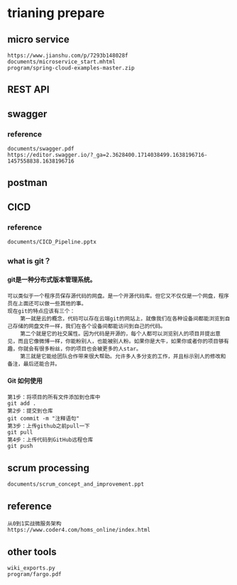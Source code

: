 # trianing prepare

## micro service
    https://www.jianshu.com/p/7293b148028f
    documents/microservice_start.mhtml
    program/spring-cloud-examples-master.zip


## REST API

## swagger
### reference
    documents/swagger.pdf
    https://editor.swagger.io/?_ga=2.3628400.1714038499.1638196716-1457558838.1638196716


## postman

## CICD
### reference
    documents/CICD_Pipeline.pptx

### what is git？

#### git是一种分布式版本管理系统。
    可以类似于一个程序员保存源代码的网盘。是一个开源代码库。但它又不仅仅是一个网盘，程序员在上面还可以做一些其他的事。
    现在git的特点应该有三个：
        第一就是云的概念，代码可以存在云端git的网站上，就像我们在各种设备间都能浏览到自己存储的网盘文件一样，我们在各个设备间都能访问到自己的代码。
        第二个就是它的社交属性。因为代码是开源的，每个人都可以浏览别人的项目并提出意见，而且它像微博一样，你能粉别人，也能被别人粉。如果你是大牛，如果你或者你的项目够有趣，你就会有很多粉丝，你的项目也会被更多的人star。
        第三就是它能给团队合作带来很大帮助。允许多人多分支的工作，并且标示别人的修改和备注，最后还能合并。

#### Git 如何使用
    第1步：将项目的所有文件添加到仓库中
    git add .
    第2步：提交到仓库
    git commit -m "注释语句"
    第3步：上传github之前pull一下
    git pull
    第4步：上传代码到GitHub远程仓库
    git push
    

## scrum processing
    documents/scrum_concept_and_improvement.ppt

## reference
    从0到1实战微服务架构
    https://www.coder4.com/homs_online/index.html


## other tools
    wiki_exports.py
    program/fargo.pdf

